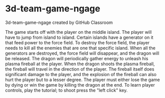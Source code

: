 # 3d-team-game-ngage
3d-team-game-ngage created by GitHub Classroom

  The game starts off with the player on the middle island. The player will have to jump from island to island. Certain islands have a generator on it that feed power to the force field. To destroy the force field, the player needs to kill all the enemies that are one that specific island. When all the generators are destroyed, the force field will disappear, and the dragon will be released. 
  The dragon will periodically gather energy to unleash his plasma fireball at the player. When the dragon shoots the plasma fireball, the fireball will travel in the direction of the player. The fireball itself does significant damage to the player, and the explosion of the fireball can also hurt the player but to a lesser degree. The player must either lose the game by dying or win the game by killing the dragon at the end.  To learn player controls, play the tutorial; to shoot press the "left click" key.
